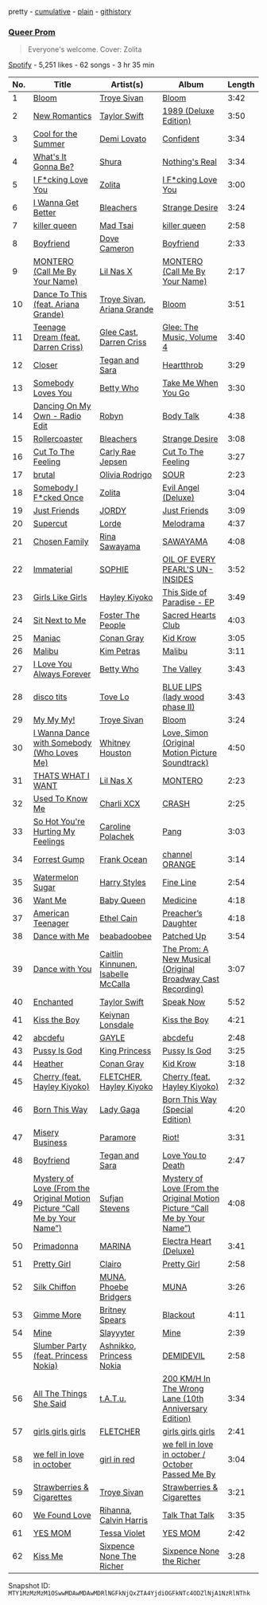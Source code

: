 pretty - [cumulative](/playlists/cumulative/37i9dQZF1DX0g1UNPczC9q.md) - [plain](/playlists/plain/37i9dQZF1DX0g1UNPczC9q) - [githistory](https://github.githistory.xyz/mackorone/spotify-playlist-archive/blob/main/playlists/plain/37i9dQZF1DX0g1UNPczC9q)

### [Queer Prom](https://open.spotify.com/playlist/37i9dQZF1DX0g1UNPczC9q)

> Everyone's welcome\. Cover: Zolita

[Spotify](https://open.spotify.com/user/spotify) - 5,251 likes - 62 songs - 3 hr 35 min

| No. | Title | Artist(s) | Album | Length |
|---|---|---|---|---|
| 1 | [Bloom](https://open.spotify.com/track/0oTyoTKEKMdF3rXcOLyEfN) | [Troye Sivan](https://open.spotify.com/artist/3WGpXCj9YhhfX11TToZcXP) | [Bloom](https://open.spotify.com/album/3MYJYd73u0SatCnRVvRJ3M) | 3:42 |
| 2 | [New Romantics](https://open.spotify.com/track/6rZVy6FIG7lSJQMFXHo12z) | [Taylor Swift](https://open.spotify.com/artist/06HL4z0CvFAxyc27GXpf02) | [1989 \(Deluxe Edition\)](https://open.spotify.com/album/34OkZVpuzBa9y40DCy0LPR) | 3:50 |
| 3 | [Cool for the Summer](https://open.spotify.com/track/3uwnnTQcHM1rDqSfA4gQNz) | [Demi Lovato](https://open.spotify.com/artist/6S2OmqARrzebs0tKUEyXyp) | [Confident](https://open.spotify.com/album/56yYgfX6M5FlpETfyZSHkn) | 3:34 |
| 4 | [What's It Gonna Be?](https://open.spotify.com/track/1Jb8fejyUddXtl2JKAEFmQ) | [Shura](https://open.spotify.com/artist/1qpR5mURxk3d8f6mww6uKT) | [Nothing's Real](https://open.spotify.com/album/2igeHhP9UZ7ko10H1K0DbP) | 3:34 |
| 5 | [I F\*cking Love You](https://open.spotify.com/track/7duGuHM4EiL8unwYQ4aDk5) | [Zolita](https://open.spotify.com/artist/7nnTzZ5tZrPx14iDnmjksU) | [I F\*cking Love You](https://open.spotify.com/album/0PJoyjLXZFuYNY4m1TCbQw) | 3:00 |
| 6 | [I Wanna Get Better](https://open.spotify.com/track/1BwhFXqoIsePt21WyWIttb) | [Bleachers](https://open.spotify.com/artist/2eam0iDomRHGBypaDQLwWI) | [Strange Desire](https://open.spotify.com/album/0cnNCK2xpudXjB8pzsrYy9) | 3:24 |
| 7 | [killer queen](https://open.spotify.com/track/0qo1JukfClmpHnUOJxpFXi) | [Mad Tsai](https://open.spotify.com/artist/5C2iFRY2UldL2hv9THw4aB) | [killer queen](https://open.spotify.com/album/09h4w3F8jXAQnbYmGYktRR) | 2:58 |
| 8 | [Boyfriend](https://open.spotify.com/track/59CfNbkERJ3NoTXDvoURjj) | [Dove Cameron](https://open.spotify.com/artist/2W8yFh0Ga6Yf3jiayVxwkE) | [Boyfriend](https://open.spotify.com/album/4jUfPmvZGiRRJwULbfk1dc) | 2:33 |
| 9 | [MONTERO \(Call Me By Your Name\)](https://open.spotify.com/track/32L05FkUrYfVlc0IwJ45ld) | [Lil Nas X](https://open.spotify.com/artist/7jVv8c5Fj3E9VhNjxT4snq) | [MONTERO \(Call Me By Your Name\)](https://open.spotify.com/album/03t71EZD4QdMD6PI1QdZC2) | 2:17 |
| 10 | [Dance To This \(feat\. Ariana Grande\)](https://open.spotify.com/track/2NjO87HyT80fsgejd3PLYW) | [Troye Sivan](https://open.spotify.com/artist/3WGpXCj9YhhfX11TToZcXP), [Ariana Grande](https://open.spotify.com/artist/66CXWjxzNUsdJxJ2JdwvnR) | [Bloom](https://open.spotify.com/album/3MYJYd73u0SatCnRVvRJ3M) | 3:51 |
| 11 | [Teenage Dream \(feat\. Darren Criss\)](https://open.spotify.com/track/0nzvwCXs0X3SGPhyGdb7Cp) | [Glee Cast](https://open.spotify.com/artist/0SCbttzoZTnLFebDYmAWCm), [Darren Criss](https://open.spotify.com/artist/3nQ59hkeciYoR6RreQL4Rv) | [Glee: The Music, Volume 4](https://open.spotify.com/album/6al4VUZHO90Zmw0fm4vVeI) | 3:40 |
| 12 | [Closer](https://open.spotify.com/track/4dTVgHZFPlaq9nPbLVVLSG) | [Tegan and Sara](https://open.spotify.com/artist/5e1BZulIiYWPRm8yogwUYH) | [Heartthrob](https://open.spotify.com/album/5IUJ6v408Z7pECC3BXUJxX) | 3:29 |
| 13 | [Somebody Loves You](https://open.spotify.com/track/3a9dxgyM2rbFUvmN35qTTj) | [Betty Who](https://open.spotify.com/artist/0t3QQl52F463sxGXb1ckhB) | [Take Me When You Go](https://open.spotify.com/album/3c2TzUftOakyVsesUMgAOB) | 3:30 |
| 14 | [Dancing On My Own \- Radio Edit](https://open.spotify.com/track/7g13jf3zqlP5S68Voo5v9m) | [Robyn](https://open.spotify.com/artist/6UE7nl9mha6s8z0wFQFIZ2) | [Body Talk](https://open.spotify.com/album/0Rzg7fqyWE39G6wKipxrns) | 4:38 |
| 15 | [Rollercoaster](https://open.spotify.com/track/5L95vS64rG1YMIFm1hLjyZ) | [Bleachers](https://open.spotify.com/artist/2eam0iDomRHGBypaDQLwWI) | [Strange Desire](https://open.spotify.com/album/0cnNCK2xpudXjB8pzsrYy9) | 3:08 |
| 16 | [Cut To The Feeling](https://open.spotify.com/track/6EJiVf7U0p1BBfs0qqeb1f) | [Carly Rae Jepsen](https://open.spotify.com/artist/6sFIWsNpZYqfjUpaCgueju) | [Cut To The Feeling](https://open.spotify.com/album/6S9qcfPMsqtYQXVyeC7Hip) | 3:27 |
| 17 | [brutal](https://open.spotify.com/track/6SRsiMl7w1USE4mFqrOhHC) | [Olivia Rodrigo](https://open.spotify.com/artist/1McMsnEElThX1knmY4oliG) | [SOUR](https://open.spotify.com/album/6s84u2TUpR3wdUv4NgKA2j) | 2:23 |
| 18 | [Somebody I F\*cked Once](https://open.spotify.com/track/73uoSkdELRTmovsYkbmHlB) | [Zolita](https://open.spotify.com/artist/7nnTzZ5tZrPx14iDnmjksU) | [Evil Angel \(Deluxe\)](https://open.spotify.com/album/0n2eTEITSu0EwdkpjtNFBr) | 3:04 |
| 19 | [Just Friends](https://open.spotify.com/track/69rSEDWuvLS6yyNcESulCc) | [JORDY](https://open.spotify.com/artist/0p9SPN0Vhv6aDRZCz4W13E) | [Just Friends](https://open.spotify.com/album/2Xm5SdFSZnbu5JLbQTEAWS) | 3:09 |
| 20 | [Supercut](https://open.spotify.com/track/6K8VQ84MqhsoakN5MjrnVR) | [Lorde](https://open.spotify.com/artist/163tK9Wjr9P9DmM0AVK7lm) | [Melodrama](https://open.spotify.com/album/2B87zXm9bOWvAJdkJBTpzF) | 4:37 |
| 21 | [Chosen Family](https://open.spotify.com/track/6GHoddehRDGxilfWRzksix) | [Rina Sawayama](https://open.spotify.com/artist/2KEqzdPS7M5YwGmiuPTdr5) | [SAWAYAMA](https://open.spotify.com/album/3stadz88XVpHcXnVYMHc4J) | 4:08 |
| 22 | [Immaterial](https://open.spotify.com/track/6GoLARmR2OZl2EldehFrsA) | [SOPHIE](https://open.spotify.com/artist/5a2w2tgpLwv26BYJf2qYwu) | [OIL OF EVERY PEARL'S UN\-INSIDES](https://open.spotify.com/album/4z3YbEkKWwiIMSJTWUQbTH) | 3:52 |
| 23 | [Girls Like Girls](https://open.spotify.com/track/3dNjUFt6EFU4Gq6Q5vfJqf) | [Hayley Kiyoko](https://open.spotify.com/artist/3LjhVl7GzYsza1biQjTpaN) | [This Side of Paradise \- EP](https://open.spotify.com/album/1DBeQGiRdap7iuvuxSx3bD) | 3:49 |
| 24 | [Sit Next to Me](https://open.spotify.com/track/4BdGO1CaObRD4La9l5Zanz) | [Foster The People](https://open.spotify.com/artist/7gP3bB2nilZXLfPHJhMdvc) | [Sacred Hearts Club](https://open.spotify.com/album/5lFvZh6pCTJzr9UStebyCF) | 4:03 |
| 25 | [Maniac](https://open.spotify.com/track/6KfoDhO4XUWSbnyKjNp9c4) | [Conan Gray](https://open.spotify.com/artist/4Uc8Dsxct0oMqx0P6i60ea) | [Kid Krow](https://open.spotify.com/album/2CMlkzFI2oDAy5MbyV7OV5) | 3:05 |
| 26 | [Malibu](https://open.spotify.com/track/7G0tY4ErguYZpP6nQ6Qcnc) | [Kim Petras](https://open.spotify.com/artist/3Xt3RrJMFv5SZkCfUE8C1J) | [Malibu](https://open.spotify.com/album/5wtQMwjNEy1x2OIkUIz5Lk) | 3:11 |
| 27 | [I Love You Always Forever](https://open.spotify.com/track/2i3ziETyx5OGbBRD7Ud92p) | [Betty Who](https://open.spotify.com/artist/0t3QQl52F463sxGXb1ckhB) | [The Valley](https://open.spotify.com/album/73AQHzR5yXHtA71tfeX6H2) | 3:43 |
| 28 | [disco tits](https://open.spotify.com/track/1TIiWomS4i0Ikaf9EKdcLn) | [Tove Lo](https://open.spotify.com/artist/4NHQUGzhtTLFvgF5SZesLK) | [BLUE LIPS \(lady wood phase II\)](https://open.spotify.com/album/6jggnLM3SdDnjQ3GWmIZ4L) | 3:43 |
| 29 | [My My My!](https://open.spotify.com/track/4NiehSBQthimPzRsVeOgCT) | [Troye Sivan](https://open.spotify.com/artist/3WGpXCj9YhhfX11TToZcXP) | [Bloom](https://open.spotify.com/album/3MYJYd73u0SatCnRVvRJ3M) | 3:24 |
| 30 | [I Wanna Dance with Somebody \(Who Loves Me\)](https://open.spotify.com/track/1V3EGOpwOHo5auReR2QjRJ) | [Whitney Houston](https://open.spotify.com/artist/6XpaIBNiVzIetEPCWDvAFP) | [Love, Simon \(Original Motion Picture Soundtrack\)](https://open.spotify.com/album/1JHZTusMlrbbTBC3xHt2Gw) | 4:50 |
| 31 | [THATS WHAT I WANT](https://open.spotify.com/track/0e8nrvls4Qqv5Rfa2UhqmO) | [Lil Nas X](https://open.spotify.com/artist/7jVv8c5Fj3E9VhNjxT4snq) | [MONTERO](https://open.spotify.com/album/6pOiDiuDQqrmo5DbG0ZubR) | 2:23 |
| 32 | [Used To Know Me](https://open.spotify.com/track/5dry5tz8yLcLuOJ3l6ZEQd) | [Charli XCX](https://open.spotify.com/artist/25uiPmTg16RbhZWAqwLBy5) | [CRASH](https://open.spotify.com/album/1QqipMXWzJhr6yfcNKTp8B) | 2:25 |
| 33 | [So Hot You're Hurting My Feelings](https://open.spotify.com/track/5B6Kjha6RRIMWGN7zGsAaT) | [Caroline Polachek](https://open.spotify.com/artist/4Ge8xMJNwt6EEXOzVXju9a) | [Pang](https://open.spotify.com/album/4ClyeVlAKJJViIyfVW0yQD) | 3:03 |
| 34 | [Forrest Gump](https://open.spotify.com/track/4YZbVct8l9MnAVIROnLQdx) | [Frank Ocean](https://open.spotify.com/artist/2h93pZq0e7k5yf4dywlkpM) | [channel ORANGE](https://open.spotify.com/album/392p3shh2jkxUxY2VHvlH8) | 3:14 |
| 35 | [Watermelon Sugar](https://open.spotify.com/track/6UelLqGlWMcVH1E5c4H7lY) | [Harry Styles](https://open.spotify.com/artist/6KImCVD70vtIoJWnq6nGn3) | [Fine Line](https://open.spotify.com/album/7xV2TzoaVc0ycW7fwBwAml) | 2:54 |
| 36 | [Want Me](https://open.spotify.com/track/3bNlhfIFLp0ggXUEtNoYsg) | [Baby Queen](https://open.spotify.com/artist/4VqlewwKZJoIcA88PYHUDd) | [Medicine](https://open.spotify.com/album/10HKyddAAdAwTnNqtwHV6X) | 4:18 |
| 37 | [American Teenager](https://open.spotify.com/track/4ltqfN12ohaVZdM6C45gMg) | [Ethel Cain](https://open.spotify.com/artist/0avMDS4HyoCEP6RqZJWpY2) | [Preacher’s Daughter](https://open.spotify.com/album/3WmujGwOS0ANHkJRnMH6n8) | 4:18 |
| 38 | [Dance with Me](https://open.spotify.com/track/2sBKLT7bFa38yVAYxYltUX) | [beabadoobee](https://open.spotify.com/artist/35l9BRT7MXmM8bv2WDQiyB) | [Patched Up](https://open.spotify.com/album/7zPBy6Rjmijd4p8drmQPu7) | 3:54 |
| 39 | [Dance with You](https://open.spotify.com/track/04zipeUI1GQjypWxPfFL8t) | [Caitlin Kinnunen](https://open.spotify.com/artist/33RWcf3xOXdbUHIajavxaE), [Isabelle McCalla](https://open.spotify.com/artist/4SNWtSWaGOFjjBhCUx7f4L) | [The Prom: A New Musical \(Original Broadway Cast Recording\)](https://open.spotify.com/album/2EeSecVK1JVbirWHqgWoq6) | 3:07 |
| 40 | [Enchanted](https://open.spotify.com/track/10eBRyImhfqVvkiVEGf0N0) | [Taylor Swift](https://open.spotify.com/artist/06HL4z0CvFAxyc27GXpf02) | [Speak Now](https://open.spotify.com/album/5MfAxS5zz8MlfROjGQVXhy) | 5:52 |
| 41 | [Kiss the Boy](https://open.spotify.com/track/30LVVHovT76CEZUbexup1k) | [Keiynan Lonsdale](https://open.spotify.com/artist/0tkkz8CmkHga4YZgSHEDVl) | [Kiss the Boy](https://open.spotify.com/album/2RKImiNMGPKQYapmye17Fi) | 4:21 |
| 42 | [abcdefu](https://open.spotify.com/track/4fouWK6XVHhzl78KzQ1UjL) | [GAYLE](https://open.spotify.com/artist/2VSHKHBTiXWplO8lxcnUC9) | [abcdefu](https://open.spotify.com/album/6tUQPKlpR4x1gjrXTtOImI) | 2:48 |
| 43 | [Pussy Is God](https://open.spotify.com/track/6VCeywT4JeawuZOUkQ1okx) | [King Princess](https://open.spotify.com/artist/6beUvFUlKliUYJdLOXNj9C) | [Pussy Is God](https://open.spotify.com/album/4UzCY6ikiEN4rgY26I4jg0) | 3:25 |
| 44 | [Heather](https://open.spotify.com/track/4xqrdfXkTW4T0RauPLv3WA) | [Conan Gray](https://open.spotify.com/artist/4Uc8Dsxct0oMqx0P6i60ea) | [Kid Krow](https://open.spotify.com/album/2CMlkzFI2oDAy5MbyV7OV5) | 3:18 |
| 45 | [Cherry \(feat\. Hayley Kiyoko\)](https://open.spotify.com/track/1o9kTjiWJ5lTgKonUK6jAU) | [FLETCHER](https://open.spotify.com/artist/5qa31A9HySw3T7MKWI9bGg), [Hayley Kiyoko](https://open.spotify.com/artist/3LjhVl7GzYsza1biQjTpaN) | [Cherry \(feat\. Hayley Kiyoko\)](https://open.spotify.com/album/1h0qJIukGxKxxG4lfT0UOf) | 2:32 |
| 46 | [Born This Way](https://open.spotify.com/track/6r2BECwMgEoRb5yLfp0Hca) | [Lady Gaga](https://open.spotify.com/artist/1HY2Jd0NmPuamShAr6KMms) | [Born This Way \(Special Edition\)](https://open.spotify.com/album/5maeycU97NHBgwRr2h2A4O) | 4:20 |
| 47 | [Misery Business](https://open.spotify.com/track/6SpLc7EXZIPpy0sVko0aoU) | [Paramore](https://open.spotify.com/artist/74XFHRwlV6OrjEM0A2NCMF) | [Riot!](https://open.spotify.com/album/71rziY9eLo1tA2dBMxrwhc) | 3:31 |
| 48 | [Boyfriend](https://open.spotify.com/track/0euRZeEKvdbptPpebwDtLc) | [Tegan and Sara](https://open.spotify.com/artist/5e1BZulIiYWPRm8yogwUYH) | [Love You to Death](https://open.spotify.com/album/0zqoBumDciJGNoOsvfTP5U) | 2:47 |
| 49 | [Mystery of Love \(From the Original Motion Picture “Call Me by Your Name”\)](https://open.spotify.com/track/0oTtnnedK0C4unALxVTPhz) | [Sufjan Stevens](https://open.spotify.com/artist/4MXUO7sVCaFgFjoTI5ox5c) | [Mystery of Love \(From the Original Motion Picture “Call Me by Your Name”\)](https://open.spotify.com/album/2uMaCzN7a35J3I3qceso0c) | 4:08 |
| 50 | [Primadonna](https://open.spotify.com/track/4sOX1nhpKwFWPvoMMExi3q) | [MARINA](https://open.spotify.com/artist/6CwfuxIqcltXDGjfZsMd9A) | [Electra Heart \(Deluxe\)](https://open.spotify.com/album/49kf7gWWtReFwPcCNsvyUf) | 3:41 |
| 51 | [Pretty Girl](https://open.spotify.com/track/0KyAGiNGUytG5JLxJu4F6l) | [Clairo](https://open.spotify.com/artist/3l0CmX0FuQjFxr8SK7Vqag) | [Pretty Girl](https://open.spotify.com/album/3nkwKrSQJ9l84VV8uuymk9) | 2:58 |
| 52 | [Silk Chiffon](https://open.spotify.com/track/5ECxiK4Vigo1yRRmAoZc1f) | [MUNA](https://open.spotify.com/artist/6xdRb2GypJ7DqnWAI2mHGn), [Phoebe Bridgers](https://open.spotify.com/artist/1r1uxoy19fzMxunt3ONAkG) | [MUNA](https://open.spotify.com/album/4ndTvTrNwgUfRw4g1R2B4l) | 3:26 |
| 53 | [Gimme More](https://open.spotify.com/track/6ic8OlLUNEATToEFU3xmaH) | [Britney Spears](https://open.spotify.com/artist/26dSoYclwsYLMAKD3tpOr4) | [Blackout](https://open.spotify.com/album/1ePkYcH5ZQCb1b4tQeiEDj) | 4:11 |
| 54 | [Mine](https://open.spotify.com/track/18uOcUO5mNEYHHigeXPgQM) | [Slayyyter](https://open.spotify.com/artist/4QM5QCHicznALtX885CnZC) | [Mine](https://open.spotify.com/album/3SQr5VHmYRkAGGMTCBbbnP) | 2:39 |
| 55 | [Slumber Party \(feat\. Princess Nokia\)](https://open.spotify.com/track/11ZulcYY4lowvcQm4oe3VJ) | [Ashnikko](https://open.spotify.com/artist/3PyJHH2wyfQK3WZrk9rpmP), [Princess Nokia](https://open.spotify.com/artist/6lay1nwbE6hTx1jivysUAL) | [DEMIDEVIL](https://open.spotify.com/album/438ToDoVaJH5aTIXXrlDyI) | 2:58 |
| 56 | [All The Things She Said](https://open.spotify.com/track/4bJygwUKrRgq1stlNXcgMg) | [t.A.T.u.](https://open.spotify.com/artist/2Q3eZMfDQgT8MhPowKFXYO) | [200 KM/H In The Wrong Lane \(10th Anniversary Edition\)](https://open.spotify.com/album/4vyPN44zoiJXE6hruCCrGB) | 3:34 |
| 57 | [girls girls girls](https://open.spotify.com/track/6eutgX6jfXAsjTXgQtCtYV) | [FLETCHER](https://open.spotify.com/artist/5qa31A9HySw3T7MKWI9bGg) | [girls girls girls](https://open.spotify.com/album/17K0z0mxfAuYNNrV8Jx8v1) | 2:41 |
| 58 | [we fell in love in october](https://open.spotify.com/track/6IPwKM3fUUzlElbvKw2sKl) | [girl in red](https://open.spotify.com/artist/3uwAm6vQy7kWPS2bciKWx9) | [we fell in love in october / October Passed Me By](https://open.spotify.com/album/7vud0sY43VTv28MbWiglDa) | 3:04 |
| 59 | [Strawberries & Cigarettes](https://open.spotify.com/track/3afkJSKX0EAMsJXTZnDXXJ) | [Troye Sivan](https://open.spotify.com/artist/3WGpXCj9YhhfX11TToZcXP) | [Strawberries & Cigarettes](https://open.spotify.com/album/5L0bixsyXEkomsyucUySjy) | 3:21 |
| 60 | [We Found Love](https://open.spotify.com/track/0U10zFw4GlBacOy9VDGfGL) | [Rihanna](https://open.spotify.com/artist/5pKCCKE2ajJHZ9KAiaK11H), [Calvin Harris](https://open.spotify.com/artist/7CajNmpbOovFoOoasH2HaY) | [Talk That Talk](https://open.spotify.com/album/1Kw1bVd07oRqcjrcjQKC8T) | 3:35 |
| 61 | [YES MOM](https://open.spotify.com/track/3imd2WJDPDoIOyqDmw3plc) | [Tessa Violet](https://open.spotify.com/artist/5DD5GZd4ElmQTy9NleMvKJ) | [YES MOM](https://open.spotify.com/album/3vE82WGpKX2oHOC8qbCjOS) | 2:42 |
| 62 | [Kiss Me](https://open.spotify.com/track/754kgU5rWscRTfvlsuEwFp) | [Sixpence None The Richer](https://open.spotify.com/artist/0lJlKQvuM2Sd9DPPyUXcHg) | [Sixpence None the Richer](https://open.spotify.com/album/0PrcwzkQVEy4y6JPvT5bix) | 3:28 |

Snapshot ID: `MTY1MzMzMzM1OSwwMDAwMDAwMDRlNGFkNjQxZTA4YjdiOGFkNTc4ODZlNjA1NzRlNThk`
